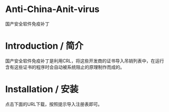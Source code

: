 Anti-China-Anit-virus
=====================

国产安全软件免疫补丁

Introduction / 简介
=====================
国产安全软件免疫补丁是利用CRL，将这些开发商的证书导入吊销列表中，在运行含有这些证书的程序时会自动被系统阻止的原理制作而成的。

Installation / 安装
=====================
点击下面的URL下载，按照提示导入注册表即可。

